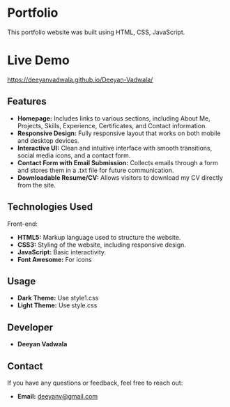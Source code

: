 # Portfolio
This portfolio website was built using HTML, CSS, JavaScript.

# Live Demo
https://deeyanvadwala.github.io/Deeyan-Vadwala/

## Features
- **Homepage:** Includes links to various sections, including About Me, Projects, Skills, Experience, Certificates, and Contact information.
- **Responsive Design:** Fully responsive layout that works on both mobile and desktop devices.
- **Interactive UI:** Clean and intuitive interface with smooth transitions, social media icons, and a contact form.
- **Contact Form with Email Submission:** Collects emails through a form and stores them in a .txt file for future communication.
- **Downloadable Resume/CV:** Allows visitors to download my CV directly from the site.

## Technologies Used

Front-end:

- **HTML5:** Markup language used to structure the website.
- **CSS3:** Styling of the website, including responsive design.
- **JavaScript:** Basic interactivity.
- **Font Awesome:** For icons

## Usage
- **Dark Theme:** Use style1.css
- **Light Theme:** Use style.css
## Developer
- **Deeyan Vadwala**

## Contact
If you have any questions or feedback, feel free to reach out:
- **Email:** deeyanv@gmail.com
  
